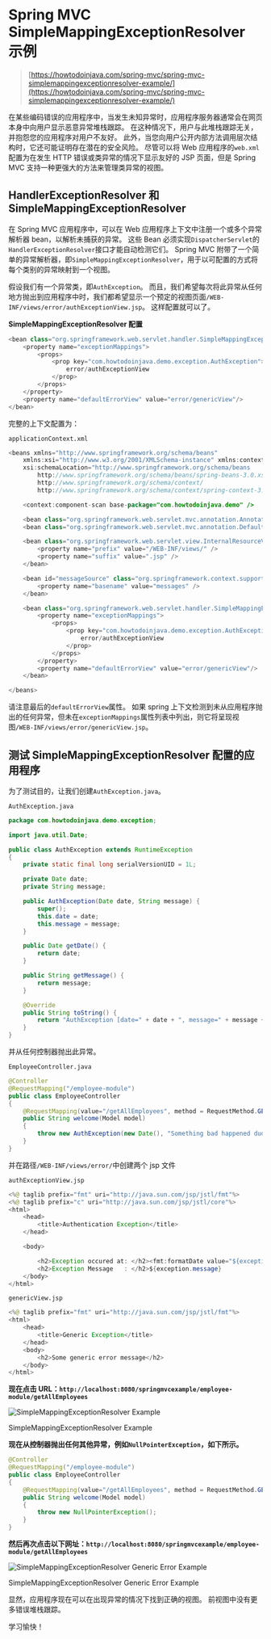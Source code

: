 # Spring MVC SimpleMappingExceptionResolver 示例

> [https://howtodoinjava.com/spring-mvc/spring-mvc-simplemappingexceptionresolver-example/](https://howtodoinjava.com/spring-mvc/spring-mvc-simplemappingexceptionresolver-example/)

在某些编码错误的应用程序中，当发生未知异常时，应用程序服务器通常会在网页本身中向用户显示恶意异常堆栈跟踪。 在这种情况下，用户与此堆栈跟踪无关，并抱怨您的应用程序对用户不友好。 此外，当您向用户公开内部方法调用层次结构时，它还可能证明存在潜在的安全风险。 尽管可以将 Web 应用程序的`web.xml`配置为在发生 HTTP 错误或类异常的情况下显示友好的 JSP 页面，但是 Spring MVC 支持一种更强大的方法来管理类异常的视图。

## HandlerExceptionResolver 和 SimpleMappingExceptionResolver

在 Spring MVC 应用程序中，可以在 Web 应用程序上下文中注册一个或多个异常解析器 bean，以解析未捕获的异常。 这些 Bean 必须实现`DispatcherServlet`的`HandlerExceptionResolver`接口才能自动检测它们。 Spring MVC 附带了一个简单的异常解析器，即`SimpleMappingExceptionResolver`，用于以可配置的方式将每个类别的异常映射到一个视图。

假设我们有一个异常类，即`AuthException`。 而且，我们希望每次将此异常从任何地方抛出到应用程序中时，我们都希望显示一个预定的视图页面`/WEB-INF/views/error/authExceptionView.jsp`。 这样配置就可以了。

**SimpleMappingExceptionResolver 配置**

```java
<bean class="org.springframework.web.servlet.handler.SimpleMappingExceptionResolver">
	<property name="exceptionMappings">
		<props>
			<prop key="com.howtodoinjava.demo.exception.AuthException">
				error/authExceptionView
			</prop>
		</props>
	</property>
	<property name="defaultErrorView" value="error/genericView"/>
</bean>

```

完整的上下文配置为：

`applicationContext.xml`

```java
<beans xmlns="http://www.springframework.org/schema/beans"
	xmlns:xsi="http://www.w3.org/2001/XMLSchema-instance" xmlns:context="http://www.springframework.org/schema/context"
	xsi:schemaLocation="http://www.springframework.org/schema/beans
        http://www.springframework.org/schema/beans/spring-beans-3.0.xsd
        http://www.springframework.org/schema/context/
        http://www.springframework.org/schema/context/spring-context-3.0.xsd">

	<context:component-scan base-package="com.howtodoinjava.demo" />

	<bean class="org.springframework.web.servlet.mvc.annotation.AnnotationMethodHandlerAdapter" />
	<bean class="org.springframework.web.servlet.mvc.annotation.DefaultAnnotationHandlerMapping" />

	<bean class="org.springframework.web.servlet.view.InternalResourceViewResolver">
		<property name="prefix" value="/WEB-INF/views/" />
		<property name="suffix" value=".jsp" />
	</bean>

	<bean id="messageSource" class="org.springframework.context.support.ResourceBundleMessageSource">
	    <property name="basename" value="messages" />
	</bean>

	<bean class="org.springframework.web.servlet.handler.SimpleMappingExceptionResolver">
	    <property name="exceptionMappings">
	        <props>
	            <prop key="com.howtodoinjava.demo.exception.AuthException">
	                error/authExceptionView
	            </prop>
	        </props>
	    </property>
    	<property name="defaultErrorView" value="error/genericView"/>
	</bean>

</beans>

```

请注意最后的`defaultErrorView`属性。 如果 spring 上下文检测到未从应用程序抛出的任何异常，但未在`exceptionMappings`属性列表中列出，则它将呈现视图`/WEB-INF/views/error/genericView.jsp`。

## 测试 SimpleMappingExceptionResolver 配置的应用程序

为了测试目的，让我们创建`AuthException.java`。

`AuthException.java`

```java
package com.howtodoinjava.demo.exception;

import java.util.Date;

public class AuthException extends RuntimeException 
{
	private static final long serialVersionUID = 1L;

	private Date date;
	private String message;

	public AuthException(Date date, String message) {
		super();
		this.date = date;
		this.message = message;
	}

	public Date getDate() {
		return date;
	}

	public String getMessage() {
		return message;
	}

	@Override
	public String toString() {
		return "AuthException [date=" + date + ", message=" + message + "]";
	}
}

```

并从任何控制器抛出此异常。

`EmployeeController.java`

```java
@Controller
@RequestMapping("/employee-module")
public class EmployeeController 
{
	@RequestMapping(value="/getAllEmployees", method = RequestMethod.GET)
    public String welcome(Model model) 
	{
		throw new AuthException(new Date(), "Something bad happened dude !! Run Away :-(");
    }
}

```

并在路径`/WEB-INF/views/error/`中创建两个 jsp 文件

`authExceptionView.jsp`

```java
<%@ taglib prefix="fmt" uri="http://java.sun.com/jsp/jstl/fmt"%>
<%@ taglib prefix="c" uri="http://java.sun.com/jsp/jstl/core"%>
<html>
	<head>
		<title>Authentication Exception</title>
	</head>

	<body>

		<h2>Exception occured at: </h2><fmt:formatDate value="${exception.date}" pattern="yyyy-MM-dd" />
		<h2>Exception Message   : </h2>${exception.message}
	</body>
</html>

```

`genericView.jsp`

```java
<%@ taglib prefix="fmt" uri="http://java.sun.com/jsp/jstl/fmt"%>
<html>
	<head>
		<title>Generic Exception</title>
	</head>
	<body>
		<h2>Some generic error message</h2>
	</body>
</html>

```

**现在点击 URL：`http://localhost:8080/springmvcexample/employee-module/getAllEmployees`**

![SimpleMappingExceptionResolver Example](img/5aa79c8e9df66a724228b5e46752c92b.jpg)

SimpleMappingExceptionResolver Example

**现在从控制器抛出任何其他异常，例如`NullPointerException`，如下所示。**

```java
@Controller
@RequestMapping("/employee-module")
public class EmployeeController 
{
	@RequestMapping(value="/getAllEmployees", method = RequestMethod.GET)
    public String welcome(Model model) 
	{
		throw new NullPointerException();
    }
}

```

**然后再次点击以下网址：`http://localhost:8080/springmvcexample/employee-module/getAllEmployees`**

![SimpleMappingExceptionResolver Generic Error Example](img/58eb258d07e2cd02bf8b60ada4385c3c.jpg)

SimpleMappingExceptionResolver Generic Error Example

显然，应用程序现在可以在出现异常的情况下找到正确的视图。 前视图中没有更多错误堆栈跟踪。

学习愉快！